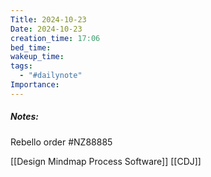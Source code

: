 ```yaml
---
Title: 2024-10-23
Date: 2024-10-23
creation_time: 17:06
bed_time: 
wakeup_time: 
tags:
  - "#dailynote"
Importance:
---
```

##### Notes:
Rebello order #NZ88885


[[Design Mindmap Process Software]]
[[CDJ]]

